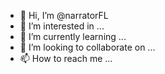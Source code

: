 - 👋 Hi, I’m @narratorFL
- 👀 I’m interested in ...
- 🌱 I’m currently learning ...
- 💞️ I’m looking to collaborate on ...
- 📫 How to reach me ...

<!---
narratorFL/narratorFL is a ✨ special ✨ repository because its `README.md` (this file) appears on your GitHub profile.
You can click the Preview link to take a look at your changes.
--->
